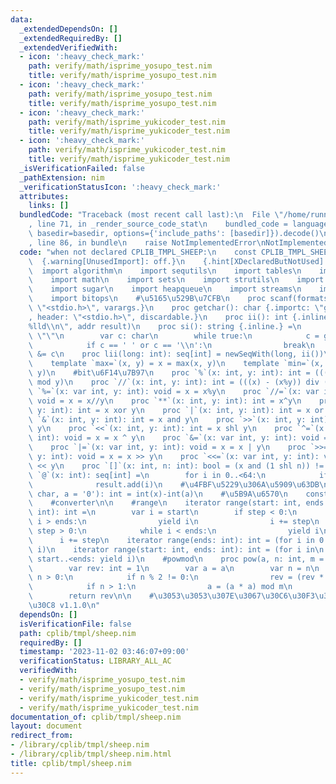 ```yaml
---
data:
  _extendedDependsOn: []
  _extendedRequiredBy: []
  _extendedVerifiedWith:
  - icon: ':heavy_check_mark:'
    path: verify/math/isprime_yosupo_test.nim
    title: verify/math/isprime_yosupo_test.nim
  - icon: ':heavy_check_mark:'
    path: verify/math/isprime_yosupo_test.nim
    title: verify/math/isprime_yosupo_test.nim
  - icon: ':heavy_check_mark:'
    path: verify/math/isprime_yukicoder_test.nim
    title: verify/math/isprime_yukicoder_test.nim
  - icon: ':heavy_check_mark:'
    path: verify/math/isprime_yukicoder_test.nim
    title: verify/math/isprime_yukicoder_test.nim
  _isVerificationFailed: false
  _pathExtension: nim
  _verificationStatusIcon: ':heavy_check_mark:'
  attributes:
    links: []
  bundledCode: "Traceback (most recent call last):\n  File \"/home/runner/.local/lib/python3.10/site-packages/onlinejudge_verify/documentation/build.py\"\
    , line 71, in _render_source_code_stat\n    bundled_code = language.bundle(stat.path,\
    \ basedir=basedir, options={'include_paths': [basedir]}).decode()\n  File \"/home/runner/.local/lib/python3.10/site-packages/onlinejudge_verify/languages/nim.py\"\
    , line 86, in bundle\n    raise NotImplementedError\nNotImplementedError\n"
  code: "when not declared CPLIB_TMPL_SHEEP:\n    const CPLIB_TMPL_SHEEP* = 1\n  \
    \  {.warning[UnusedImport]: off.}\n    {.hint[XDeclaredButNotUsed]: off.}\n  \
    \  import algorithm\n    import sequtils\n    import tables\n    import macros\n\
    \    import math\n    import sets\n    import strutils\n    import strformat\n\
    \    import sugar\n    import heapqueue\n    import streams\n    import deques\n\
    \    import bitops\n    #\u5165\u529B\u7CFB\n    proc scanf(formatstr: cstring){.header:\
    \ \"<stdio.h>\", varargs.}\n    proc getchar(): char {.importc: \"getchar_unlocked\"\
    , header: \"<stdio.h>\", discardable.}\n    proc ii(): int {.inline.} = scanf(\"\
    %lld\\n\", addr result)\n    proc si(): string {.inline.} =\n        result =\
    \ \"\"\n        var c: char\n        while true:\n            c = getchar()\n\
    \            if c == ' ' or c == '\\n':\n                break\n            result\
    \ &= c\n    proc lii(long: int): seq[int] = newSeqWith(long, ii())\n    #chmin,chmax\n\
    \    template `max=`(x, y) = x = max(x, y)\n    template `min=`(x, y) = x = min(x,\
    \ y)\n    #bit\u6F14\u7B97\n    proc `%`(x: int, y: int): int = (((x mod y)+y)\
    \ mod y)\n    proc `//`(x: int, y: int): int = (((x) - (x%y)) div (y))\n    proc\
    \ `%=`(x: var int, y: int): void = x = x%y\n    proc `//=`(x: var int, y: int):\
    \ void = x = x//y\n    proc `**`(x: int, y: int): int = x^y\n    proc `^`(x: int,\
    \ y: int): int = x xor y\n    proc `|`(x: int, y: int): int = x or y\n    proc\
    \ `&`(x: int, y: int): int = x and y\n    proc `>>`(x: int, y: int): int = x shr\
    \ y\n    proc `<<`(x: int, y: int): int = x shl y\n    proc `^=`(x: var int, y:\
    \ int): void = x = x ^ y\n    proc `&=`(x: var int, y: int): void = x = x & y\n\
    \    proc `|=`(x: var int, y: int): void = x = x | y\n    proc `>>=`(x: var int,\
    \ y: int): void = x = x >> y\n    proc `<<=`(x: var int, y: int): void = x = x\
    \ << y\n    proc `[]`(x: int, n: int): bool = (x and (1 shl n)) != 0\n    proc\
    \ `@`(x: int): seq[int] =\n        for i in 0..<64:\n            if x[i]:\n  \
    \              result.add(i)\n    #\u4FBF\u5229\u306A\u5909\u63DB\n    proc `!`(x:\
    \ char, a = '0'): int = int(x)-int(a)\n    #\u5B9A\u6570\n    const INF = int(3300300300300300491)\n\
    \    #converter\n\n    #range\n    iterator range(start: int, ends: int, step:\
    \ int): int =\n        var i = start\n        if step < 0:\n            while\
    \ i > ends:\n                yield i\n                i += step\n        elif\
    \ step > 0:\n            while i < ends:\n                yield i\n          \
    \      i += step\n    iterator range(ends: int): int = (for i in 0..<ends: yield\
    \ i)\n    iterator range(start: int, ends: int): int = (for i in\n           \
    \ start..<ends: yield i)\n    #powmod\n    proc pow(a, n: int, m = INF): int =\n\
    \        var rev: int = 1\n        var a = a\n        var n = n\n        while\
    \ n > 0:\n            if n % 2 != 0:\n                rev = (rev * a) mod m\n\
    \            if n > 1:\n                a = (a * a) mod m\n            n >>= 1\n\
    \        return rev\n\n    #\u3053\u3053\u307E\u3067\u30C6\u30F3\u30D7\u30EC\u30FC\
    \u30C8 v1.1.0\n"
  dependsOn: []
  isVerificationFile: false
  path: cplib/tmpl/sheep.nim
  requiredBy: []
  timestamp: '2023-11-02 03:46:07+09:00'
  verificationStatus: LIBRARY_ALL_AC
  verifiedWith:
  - verify/math/isprime_yosupo_test.nim
  - verify/math/isprime_yosupo_test.nim
  - verify/math/isprime_yukicoder_test.nim
  - verify/math/isprime_yukicoder_test.nim
documentation_of: cplib/tmpl/sheep.nim
layout: document
redirect_from:
- /library/cplib/tmpl/sheep.nim
- /library/cplib/tmpl/sheep.nim.html
title: cplib/tmpl/sheep.nim
---
```

